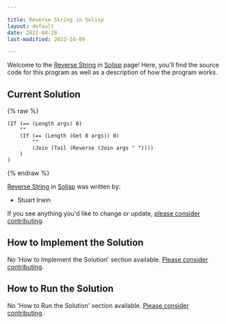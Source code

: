 ```yaml
---

title: Reverse String in Solisp
layout: default
date: 2022-04-28
last-modified: 2022-10-09

---
```


Welcome to the [Reverse String](https://sampleprograms.io/projects/reverse-string) in [Solisp](https://sampleprograms.io/languages/solisp) page! Here, you'll find the source code for this program as well as a description of how the program works.

## Current Solution

{% raw %}

```solisp
(If (== (Length args) 0)
	""
	(If (== (Length (Get 0 args)) 0)
		""
		(Join (Tail (Reverse (Join args " "))))
	)
)
```

{% endraw %}

[Reverse String](https://sampleprograms.io/projects/reverse-string) in [Solisp](https://sampleprograms.io/languages/solisp) was written by:

- Stuart Irwin

If you see anything you'd like to change or update, [please consider contributing](https://github.com/TheRenegadeCoder/sample-programs).

## How to Implement the Solution

No 'How to Implement the Solution' section available. [Please consider contributing](https://github.com/TheRenegadeCoder/sample-programs-website).

## How to Run the Solution

No 'How to Run the Solution' section available. [Please consider contributing](https://github.com/TheRenegadeCoder/sample-programs-website).